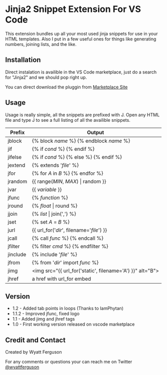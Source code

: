 # Jinja2 Snippet Extension For VS Code

This extension bundles up all your most used jinja snippets for use in your HTML templates. Also I put in a few useful ones for things like generating numbers, joining lists, and the like.


## Installation

Direct instalation is availible in the VS Code marketplace, just do a search for "Jinja2" and we should pop right up.

You can direct download the pluggin from [Marketplace Site](https://marketplace.visualstudio.com/items?itemName=WyattFerguson.jinja2-snippet-kit) 

## Usage

Usage is really simple, all the snippets are prefixed with J. Open any HTML file and type J to see a full listing of all the availible snippets.


| Prefix             | Output                     |
| ------------------- | --------------------------- |
| jblock | {% block *name* %} {% endblock *name* %} |
| jif | {% if *cond* %} {% endif %} |
| jifelse | {% if *cond* %} {% else %} {% endif %} |
| jextend | {% extends '*file*' %} |
| jfor | {% for *A* in *B* %} {% endfor %} |
| jrandom | {{ range(*MIN*, *MAX*) \| random }} |
| jvar | {{ *variable* }} |
| jfunc | {% *function* %} |
| jround | {% *float* \| round %} |
| jjoin | {% *list* \| join(',') %} |
| jset | {% set *A* = *B* %} |
| jurl | {{ url_for('*dir*', filename='*file*') }} |
| jcall | {% call *func* %} {% endcall %} |
| jfilter | {% filter *cmd* %} {% endfilter %} |
| jinclude | {% include '*file*' %} |
| jfrom | {% from '*dir*' import *func* %} |
| jimg | <img src=\"{{ url_for('static', filename='A') }}\" alt="B"> |
| jhref | a href with url_for embed |


## Version
- 1.2 - Added tab points in loops (Thanks to IamPhytan)
- 1.1.2 - Improved jfunc, fixed logo
- 1.1 - Added jimg and jhref tags
- 1.0 - First working version released on vscode marketplace

## Credit and Contact

Created by Wyatt Ferguson

For any comments or questions your can reach me on Twitter [@wyattferguson](https://twitter.com/wyattferguson)


